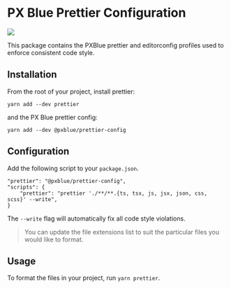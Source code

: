 # PX Blue Prettier Configuration
[![](https://img.shields.io/npm/v/@pxblue/prettier-config?label=%40pxblue%2Fprettier-config&style=flat)](https://www.npmjs.com/package/@pxblue/prettier-config) 

This package contains the PXBlue prettier and editorconfig profiles used to enforce consistent code style.

## Installation
From the root of your project, install prettier:  

`yarn add --dev prettier`

and the PX Blue prettier config:

`yarn add --dev @pxblue/prettier-config`

## Configuration
Add the following script to your `package.json`.
```
"prettier": "@pxblue/prettier-config",
"scripts": {
    "prettier": "prettier './**/**.{ts, tsx, js, jsx, json, css, scss}' --write",
}
```
The `--write` flag will automatically fix all code style violations. 

> You can update the file extensions list to suit the particular files you would like to format.

## Usage
To format the files in your project, run `yarn prettier`.

